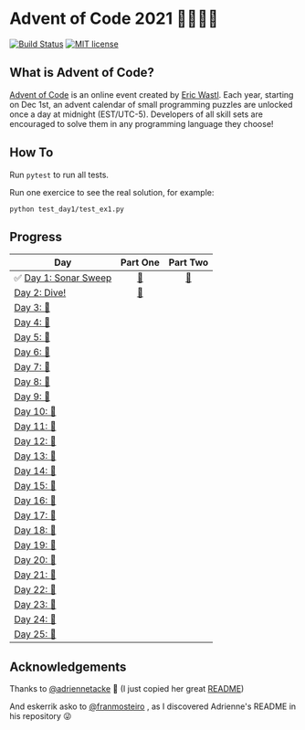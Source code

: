 # Advent of Code 2021 🎄👨‍💻🎄

[![Build Status](https://github.com/anxodio/aoc2020/workflows/build/badge.svg)](https://github.com/anxodio/aoc2020/actions)
[![MIT license](https://img.shields.io/badge/License-MIT-blue.svg)](https://opensource.org/licenses/MIT)

## What is Advent of Code?

[Advent of Code](http://adventofcode.com) is an online event created by [Eric Wastl](https://twitter.com/ericwastl). Each year, starting on Dec 1st, an advent calendar of small programming puzzles are unlocked once a day at midnight (EST/UTC-5). Developers of all skill sets are encouraged to solve them in any programming language they choose!

## How To

Run `pytest` to run all tests.

Run one exercice to see the real solution, for example:

```
python test_day1/test_ex1.py
```

## Progress

| Day                                                                                           |                                 Part One                                  |                                 Part Two                                  |
| --------------------------------------------------------------------------------------------- | :-----------------------------------------------------------------------: | :-----------------------------------------------------------------------: |
| ✅ [Day 1: Sonar Sweep](https://github.com/anxodio/aoc2021/tree/main/test_day01/exercise.txt) | [🌟](https://github.com/anxodio/aoc2021/tree/main/test_day01/test_ex1.py) | [🌟](https://github.com/anxodio/aoc2021/tree/main/test_day01/test_ex2.py) |
| [Day 2: Dive! ](https://github.com/anxodio/aoc2021/tree/main/test_day02/exercise.txt)         | [🌟](https://github.com/anxodio/aoc2021/tree/main/test_day02/test_ex3.py) |                                                                           |
| [Day 3: 🚧 ]()                                                                                |                                                                           |                                                                           |
| [Day 4: 🚧 ]()                                                                                |                                                                           |                                                                           |
| [Day 5: 🚧 ]()                                                                                |                                                                           |                                                                           |
| [Day 6: 🚧 ]()                                                                                |                                                                           |                                                                           |
| [Day 7: 🚧 ]()                                                                                |                                                                           |                                                                           |
| [Day 8: 🚧 ]()                                                                                |                                                                           |                                                                           |
| [Day 9: 🚧 ]()                                                                                |                                                                           |                                                                           |
| [Day 10: 🚧 ]()                                                                               |                                                                           |                                                                           |
| [Day 11: 🚧 ]()                                                                               |                                                                           |                                                                           |
| [Day 12: 🚧 ]()                                                                               |                                                                           |                                                                           |
| [Day 13: 🚧 ]()                                                                               |                                                                           |                                                                           |
| [Day 14: 🚧 ]()                                                                               |                                                                           |                                                                           |
| [Day 15: 🚧 ]()                                                                               |                                                                           |                                                                           |
| [Day 16: 🚧 ]()                                                                               |                                                                           |                                                                           |
| [Day 17: 🚧 ]()                                                                               |                                                                           |                                                                           |
| [Day 18: 🚧 ]()                                                                               |                                                                           |                                                                           |
| [Day 19: 🚧 ]()                                                                               |                                                                           |                                                                           |
| [Day 20: 🚧 ]()                                                                               |                                                                           |                                                                           |
| [Day 21: 🚧 ]()                                                                               |                                                                           |                                                                           |
| [Day 22: 🚧 ]()                                                                               |                                                                           |                                                                           |
| [Day 23: 🚧 ]()                                                                               |                                                                           |                                                                           |
| [Day 24: 🚧 ]()                                                                               |                                                                           |                                                                           |
| [Day 25: 🚧 ]()                                                                               |                                                                           |                                                                           |

## Acknowledgements

Thanks to [@adriennetacke](https://github.com/adriennetacke) 🙌 (I just copied her great [README](https://github.com/adriennetacke/advent-of-code-2020/))

And eskerrik asko to [@franmosteiro](https://github.com/franmosteiro) , as I discovered Adrienne's README in his repository 😜
